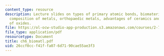 ```yaml
---
content_type: resource
description: Lecture slides on types of primary atomic bonds, biomaterials applications,
  composition of metals, orthopaedic metals, advantages of ceramics and characteristics
  of oxides.
file: https://ol-ocw-studio-app-production.s3.amazonaws.com/courses/2-782j-design-of-medical-devices-and-implants-spring-2006/26ccf0ccf41ffa076d7190cae55ae3f3_ch6_biomatl.pdf
file_type: application/pdf
resourcetype: Document
title: ch6_biomatl.pdf
uid: 26ccf0cc-f41f-fa07-6d71-90cae55ae3f3
---
```

